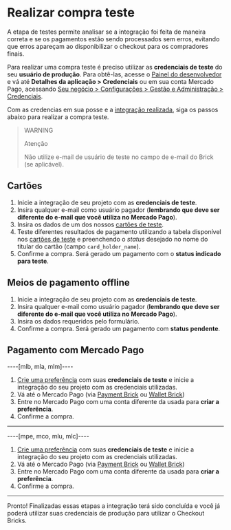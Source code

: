 # Realizar compra teste

A etapa de testes permite analisar se a integração foi feita de maneira correta e se os pagamentos estão sendo processados sem erros, evitando que erros apareçam ao disponibilizar o checkout para os compradores finais.

Para realizar uma compra teste é preciso utilizar as **credenciais de teste** do seu **usuário de produção**. Para obtê-las, acesse o [Painel do desenvolvedor](/developers/panel/app) e vá até **Detalhes da aplicação > Credenciais** ou em sua conta Mercado Pago, acessando [Seu negócio > Configurações > Gestão e Administração > Credenciais](https://www.mercadopago[FAKER][URL][DOMAIN]/settings/account/credentials).

Com as credencias em sua posse e a [integração realizada](/developers/pt/docs/checkout-bricks/common-initialization), siga os passos abaixo para realizar a compra teste.

> WARNING
>
> Atenção
>
> Não utilize e-mail de usuário de teste no campo de e-mail do Brick (se aplicável).

## Cartões

1. Inicie a integração de seu projeto com as **credenciais de teste**.
2. Insira qualquer e-mail como usuário pagador (**lembrando que deve ser diferente do e-mail que você utiliza no Mercado Pago**).
3. Insira os dados de um dos nossos [cartões de teste](/developers/pt/guides/additional-content/your-integrations/test-cards).
4. Teste diferentes resultados de pagamento utilizando a tabela disponível nos [cartões de teste](/developers/pt/guides/additional-content/your-integrations/test-cards) e preenchendo o _status_ desejado no nome do titular do cartão (campo `card_holder_name`).
5. Confirme a compra. Será gerado um pagamento com o **status indicado para teste**.

## Meios de pagamento offline

1. Inicie a integração de seu projeto com as **credenciais de teste**.
2. Insira qualquer e-mail como usuário pagador (**lembrando que deve ser diferente do e-mail que você utiliza no Mercado Pago**).
3. Insira os dados requeridos pelo formulário.
4. Confirme a compra. Será gerado um pagamento com **status pendente**.

## Pagamento com Mercado Pago

----[mlb, mla, mlm]---- 

1. [Crie uma preferência](/developers/pt/reference/preferences/_checkout_preferences/post) com suas **credenciais de teste** e inicie a integração do seu projeto com as credenciais utilizadas.
2. Vá até o Mercado Pago (via [Payment Brick](/developers/pt/docs/checkout-bricks/payment-brick/payment-submission/wallet-credits) ou [Wallet Brick](/developers/pt/docs/checkout-bricks/wallet-brick/default-rendering))
3. Entre no Mercado Pago com uma conta diferente da usada para **criar a preferência**.
4. Confirme a compra.

------------
----[mpe, mco, mlu, mlc]---- 
1. [Crie uma preferência](/developers/pt/reference/preferences/_checkout_preferences/post) com suas **credenciais de teste** e inicie a integração do seu projeto com as credenciais utilizadas.
2. Vá até o Mercado Pago (via [Payment Brick](/developers/pt/docs/checkout-bricks/payment-brick/payment-submission/wallet) ou [Wallet Brick](/developers/pt/docs/checkout-bricks/wallet-brick/default-rendering))
3. Entre no Mercado Pago com uma conta diferente da usada para **criar a preferência**.
4. Confirme a compra.

------------

Pronto! Finalizadas essas etapas a integração terá sido concluída e você já poderá utilizar suas credenciais de produção para utilizar o Checkout Bricks.